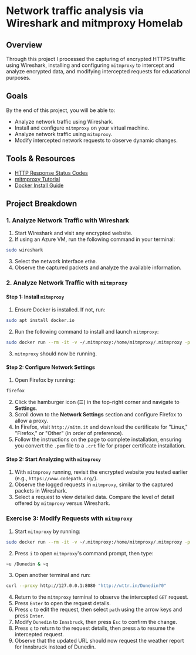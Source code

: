 # Network traffic analysis via Wireshark and mitmproxy Homelab

## Overview
Through this project I processed the capturing of encrypted HTTPS traffic using Wireshark, installing and configuring `mitmproxy` to intercept and analyze encrypted data, and modifying intercepted requests for educational purposes.

## Goals
By the end of this project, you will be able to:
- Analyze network traffic using Wireshark.
- Install and configure `mitmproxy` on your virtual machine.
- Analyze network traffic using `mitmproxy`.
- Modify intercepted network requests to observe dynamic changes.

## Tools & Resources
- [HTTP Response Status Codes](https://developer.mozilla.org/en-US/docs/Web/HTTP/Status)
- [mitmproxy Tutorial](https://docs.mitmproxy.org/stable/)
- [Docker Install Guide](https://hub.docker.com/r/mitmproxy/mitmproxy)

## Project Breakdown

### 1. Analyze Network Traffic with Wireshark
1. Start Wireshark and visit any encrypted website.
2. If using an Azure VM, run the following command in your terminal:

```bash
sudo wireshark
```

3. Select the network interface `eth0`.
4. Observe the captured packets and analyze the available information.

### 2. Analyze Network Traffic with `mitmproxy`

#### Step 1: Install `mitmproxy`
1. Ensure Docker is installed. If not, run:

```bash
sudo apt install docker.io
```

2. Run the following command to install and launch `mitmproxy`:

```bash
sudo docker run --rm -it -v ~/.mitmproxy:/home/mitmproxy/.mitmproxy -p 8080:8080 mitmproxy/mitmproxy
```

3. `mitmproxy` should now be running.

#### Step 2: Configure Network Settings
1. Open Firefox by running:

```bash
firefox
```

2. Click the hamburger icon (☰) in the top-right corner and navigate to **Settings**.
3. Scroll down to the **Network Settings** section and configure Firefox to allow a proxy.
4. In Firefox, visit `http://mitm.it` and download the certificate for "Linux," "Firefox," or "Other" (in order of preference).
5. Follow the instructions on the page to complete installation, ensuring you convert the `.pem` file to a `.crt` file for proper certificate installation.

#### Step 2: Start Analyzing with `mitmproxy`
1. With `mitmproxy` running, revisit the encrypted website you tested earlier (e.g., `https://www.codepath.org/`).
2. Observe the logged requests in `mitmproxy`, similar to the captured packets in Wireshark.
3. Select a request to view detailed data. Compare the level of detail offered by `mitmproxy` versus Wireshark.

### Exercise 3: Modify Requests with `mitmproxy`
1. Start `mitmproxy` by running:

```bash
sudo docker run --rm -it -v ~/.mitmproxy:/home/mitmproxy/.mitmproxy -p 8080:8080 mitmproxy/mitmproxy
```

2. Press `i` to open `mitmproxy`'s command prompt, then type:

```bash
~u /Dunedin & ~q
```

3. Open another terminal and run:

```bash
curl --proxy http://127.0.0.1:8080 "http://wttr.in/Dunedin?0"
```

4. Return to the `mitmproxy` terminal to observe the intercepted `GET` request.
5. Press `Enter` to open the request details.
6. Press `e` to edit the request, then select `path` using the arrow keys and press `Enter`.
7. Modify `Dunedin` to `Innsbruck`, then press `Esc` to confirm the change.
8. Press `q` to return to the request details, then press `a` to resume the intercepted request.
9. Observe that the updated URL should now request the weather report for Innsbruck instead of Dunedin.
